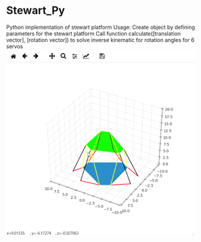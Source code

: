 # Stewart_Py
 Python implementation of stewart platform
 Usage: 
 Create object by defining parameters for the stewart platform
 Call function calculate([translation vector], [rotation vector]) to solve inverse kinematic for rotation angles for 6 servos
 ![Alt Text](https://raw.githubusercontent.com/Yeok-c/Stewart_Py/main/ezgif-7-487de93db9.gif)



